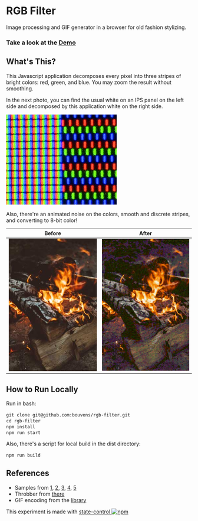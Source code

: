 # RGB Filter

Image processing and GIF generator in a browser for old fashion stylizing.

### Take a look at the [Demo](https://bouvens.github.io/rgb-filter/)

[npm-badge]: https://img.shields.io/npm/v/state-control.png?style=flat-square
[npm]: https://www.npmjs.org/package/state-control

## What's This?

This Javascript application decomposes every pixel into three stripes of bright colors: red, green, and blue. You may zoom the result without smoothing.

In the next photo, you can find the usual white on an IPS panel on the left side and decomposed by this application white on the right side.

![Zoomed IPS panel](https://raw.githubusercontent.com/bouvens/rgb-filter/master/images/ips.jpg)

Also, there're an animated noise on the colors, smooth and discrete stripes, and converting to 8-bit color!

| Before  | After |
| ------------- | ------------- |
| ![Zoomed IPS panel](https://raw.githubusercontent.com/bouvens/rgb-filter/master/images/before.jpg)  | ![Zoomed IPS panel](https://raw.githubusercontent.com/bouvens/rgb-filter/master/images/after.gif)  |

## How to Run Locally

Run in bash:
```Shell
git clone git@github.com:bouvens/rgb-filter.git
cd rgb-filter
npm install
npm run start
```

Also, there's a script for local build in the dist directory:
```Shell
npm run build
```

## References

* Samples from [1](https://unsplash.com/photos/e_HRcYwbXZ0), [2](https://unsplash.com/photos/-YMhyDPQje4), [3](https://unsplash.com/photos/4IVTllqs5QQ), [4](https://unsplash.com/photos/jC9yDaQJolo), [5](https://unsplash.com/photos/yPfkid807HU)
* Throbber from [there](https://loading.io/spinner/triangles)
* GIF encoding from the [library](https://github.com/jnordberg/gif.js)

This experiment is made with [state-control ![npm][npm-badge]][npm]
